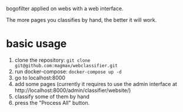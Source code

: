 bogofilter applied on webs with a web interface.

The more pages you classifies by hand, the better it will work.

# basic usage

1. clone the repository: `git clone git@github.com:magmax/webclassifier.git`
2. run docker-compose: `docker-compose up -d`
3. go to localhost:8000
4. add some pages (currently it requires to use the admin interface at http://localhost:8000/admin/classifier/website/)
5. classify some of them by hand
6. press the "Process All" button.
